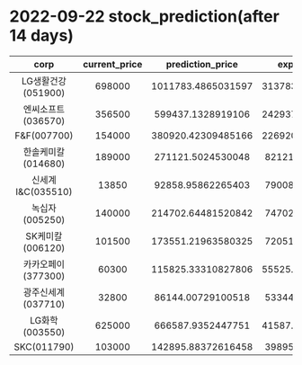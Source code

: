 # 2022-09-22 stock_prediction(after 14 days)

|   corp   |   current_price   |   prediction_price   |   expected_profit   |
|:--------:|:-----------------:|:--------------------:|:-------------------:|
|LG생활건강(051900)|698000|1011783.4865031597|313783.48650315974|
|엔씨소프트(036570)|356500|599437.1328919106|242937.13289191062|
|F&F(007700)|154000|380920.42309485166|226920.42309485166|
|한솔케미칼(014680)|189000|271121.5024530048|82121.50245300482|
|신세계 I&C(035510)|13850|92858.95862265403|79008.95862265403|
|녹십자(005250)|140000|214702.64481520842|74702.64481520842|
|SK케미칼(006120)|101500|173551.21963580325|72051.21963580325|
|카카오페이(377300)|60300|115825.33310827806|55525.333108278064|
|광주신세계(037710)|32800|86144.00729100518|53344.00729100518|
|LG화학(003550)|625000|666587.9352447751|41587.935244775144|
|SKC(011790)|103000|142895.88372616458|39895.88372616458|
